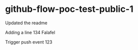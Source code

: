 # github-flow-poc-test-public-1

Updated the readme

Adding a line
134
Falafel

Trigger push event
123
